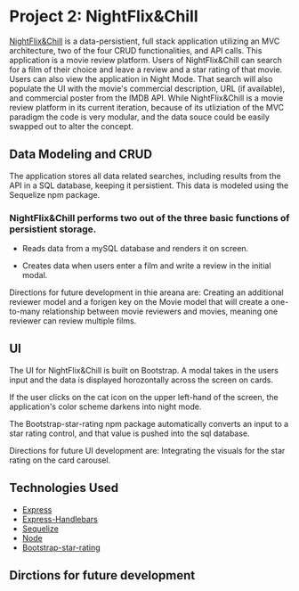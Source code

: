 # Project 2: NightFlix&Chill 

[NightFlix&Chill](#) is a data-persistient, full stack application utilizing an MVC architecture, two of the four CRUD functionalities, and API calls. This application is a movie review platform.  Users of NightFlix&Chill can search for a film of their choice and leave a review and a star rating of that movie. Users can also view the application in Night Mode. That search will also populate the UI with the movie's commercial description, URL (if available), and commercial poster from the IMDB API. While NightFlix&Chill is a movie review platform in its current iteration, because of its utliziation of the MVC paradigm the code is very modular, and the data souce could be easily swapped out to alter the concept. 

## Data Modeling and CRUD
The application stores all data related searches, including results from the API in a SQL database, keeping it persistient. This data is modeled using the Sequelize npm package.

### NightFlix&Chill performs two out of the three basic functions of persistient storage. 

*  Reads data from a mySQL database and renders it on screen. 

*  Creates data when users enter a film and write a review in the initial modal. 

Directions for future development in thie areana are: Creating an additional reviewer model and a forigen key on the Movie model that will create a one-to-many relationship between movie reviewers and movies, meaning one reviewer can review multiple films.  

## UI 


The UI for NightFlix&Chill is built on Bootstrap. A modal takes in the users input and the data is displayed horozontally across the screen on cards. 

If the user clicks on the cat icon on the upper left-hand of the screen, the application's color scheme darkens into night mode. 

The Bootstrap-star-rating npm package automatically converts an input to a star rating control, and that value is pushed into the sql database.

Directions for future UI development are: Integrating the visuals for the star rating on the card carousel. 


## Technologies Used


* [Express](https://expressjs.com/)
* [Express-Handlebars](https://www.npmjs.com/package/express-handlebars)
* [Sequelize](https://www.npmjs.com/package/sequelize)
* [Node](https://nodejs.org/en/)
* [Bootstrap-star-rating](https://www.npmjs.com/package/bootstrap-star-rating)

## Dirctions for future development


